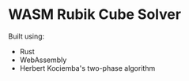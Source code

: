 # WASM Rubik Cube Solver

Built using:

- Rust
- WebAssembly
- Herbert Kociemba's two-phase algorithm
